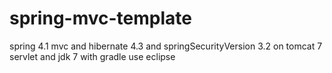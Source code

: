 # spring-mvc-template
spring 4.1 mvc and hibernate 4.3 and springSecurityVersion 3.2 on tomcat 7 servlet and jdk 7 with gradle use eclipse
